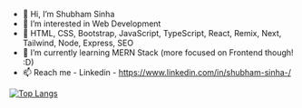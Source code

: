 - 👋 Hi, I’m Shubham Sinha
- 👀 I’m interested in Web Development
- 🧡 HTML, CSS, Bootstrap, JavaScript, TypeScript, React, Remix, Next, Tailwind, Node, Express, SEO
- 🌱 I’m currently learning MERN Stack (more focused on Frontend though! :D)
- 📫 Reach me - Linkedin - https://www.linkedin.com/in/shubham-sinha-/ 

[![Top Langs](https://github-readme-stats.vercel.app/api/top-langs/?username=shubhxl&layout=compact)](https://github.com/shubhxl/github-readme-stats)


<!---
shubhxl/shubhxl is a ✨ special ✨ repository because its `README.md` (this file) appears on your GitHub profile.
You can click the Preview link to take a look at your changes.
--->



